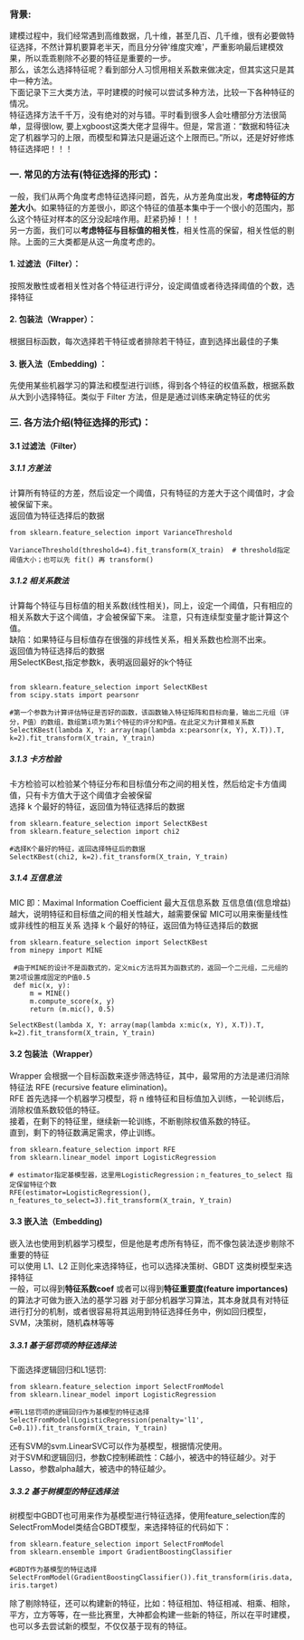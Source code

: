 ### 背景:  
建模过程中，我们经常遇到高维数据，几十维，甚至几百、几千维，很有必要做特征选择，不然计算机要算老半天，而且分分钟'维度灾难'，严重影响最后建模效果，所以乖乖剔除不必要的特征是重要的一步。            
那么，该怎么选择特征呢？看到部分人习惯用相关系数来做决定，但其实这只是其中一种方法。    
下面记录下三大类方法，平时建模的时候可以尝试多种方法，比较一下各种特征的情况。  
特征选择方法千千万，没有绝对的对与错。平时看到很多人会吐槽部分方法很简单，显得很low, 要上xgboost这类大佬才显得牛。但是，常言道：“数据和特征决定了机器学习的上限，而模型和算法只是逼近这个上限而已。”所以，还是好好修炼特征选择吧！！！     

### 一. 常见的方法有(特征选择的形式)：
一般，我们从两个角度考虑特征选择问题，首先，从方差角度出发，**考虑特征的方差大小**。如果特征的方差很小，即这个特征的值基本集中于一个很小的范围内，那么这个特征对样本的区分没起啥作用。赶紧扔掉！！！     
另一方面，我们可以**考虑特征与目标值的相关性**，相关性高的保留，相关性低的剔除。上面的三大类都是从这一角度考虑的。  
>
#### 1. 过滤法（Filter）：
按照发散性或者相关性对各个特征进行评分，设定阈值或者待选择阈值的个数，选择特征
#### 2. 包装法（Wrapper）：
根据目标函数，每次选择若干特征或者排除若干特征，直到选择出最佳的子集
#### 3. 嵌入法（Embedding) ：
先使用某些机器学习的算法和模型进行训练，得到各个特征的权值系数，根据系数从大到小选择特征。类似于 Filter 方法，但是是通过训练来确定特征的优劣
>
### 三. 各方法介绍(特征选择的形式)：
#### 3.1 过滤法（Filter）
##### 3.1.1 方差法
计算所有特征的方差，然后设定一个阈值，只有特征的方差大于这个阈值时，才会被保留下来。   
返回值为特征选择后的数据    
```
from sklearn.feature_selection import VarianceThreshold

VarianceThreshold(threshold=4).fit_transform(X_train)  # threshold指定阈值大小；也可以先 fit() 再 transform()
```
>
##### 3.1.2 相关系数法
计算每个特征与目标值的相关系数(线性相关)，同上，设定一个阈值，只有相应的相关系数大于这个阈值，才会被保留下来。
注意，只有连续型变量才能计算这个值。  
缺陷：如果特征与目标值存在很强的非线性关系，相关系数也检测不出来。  
返回值为特征选择后的数据    
用SelectKBest,指定参数k，表明返回最好的k个特征
```

from sklearn.feature_selection import SelectKBest
from scipy.stats import pearsonr

#第一个参数为计算评估特征是否好的函数，该函数输入特征矩阵和目标向量，输出二元组（评分，P值）的数组，数组第i项为第i个特征的评分和P值。在此定义为计算相关系数
SelectKBest(lambda X, Y: array(map(lambda x:pearsonr(x, Y), X.T)).T, k=2).fit_transform(X_train, Y_train)
```
>
##### 3.1.3 卡方检验
卡方检验可以检验某个特征分布和目标值分布之间的相关性，然后给定卡方值阈值，只有卡方值大于这个阈值才会被保留  
选择 k 个最好的特征，返回值为特征选择后的数据    
```
from sklearn.feature_selection import SelectKBest
from sklearn.feature_selection import chi2

#选择K个最好的特征，返回选择特征后的数据
SelectKBest(chi2, k=2).fit_transform(X_train, Y_train)
```
>
##### 3.1.4 互信息法
MIC 即：Maximal Information Coefficient 最大互信息系数
互信息值(信息增益)越大，说明特征和目标值之间的相关性越大，越需要保留
MIC可以用来衡量线性或非线性的相互关系
选择 k 个最好的特征，返回值为特征选择后的数据    
```
from sklearn.feature_selection import SelectKBest
from minepy import MINE
 
 #由于MINE的设计不是函数式的，定义mic方法将其为函数式的，返回一个二元组，二元组的第2项设置成固定的P值0.5
 def mic(x, y):
     m = MINE()
     m.compute_score(x, y)
     return (m.mic(), 0.5)

SelectKBest(lambda X, Y: array(map(lambda x:mic(x, Y), X.T)).T, k=2).fit_transform(X_train, Y_train)
```
>
#### 3.2 包装法（Wrapper）
Wrapper 会根据一个目标函数来逐步筛选特征，其中，最常用的方法是递归消除特征法 RFE (recursive feature elimination)。  
RFE 首先选择一个机器学习模型，将 n 维特征和目标值加入训练，一轮训练后，消除权值系数较低的特征。  
接着，在剩下的特征里，继续新一轮训练，不断剔除权值系数的特征。  
直到，剩下的特征数满足需求，停止训练。  
```
from sklearn.feature_selection import RFE
from sklearn.linear_model import LogisticRegression

# estimator指定基模型器，这里用LogisticRegression；n_features_to_select 指定保留特征个数
RFE(estimator=LogisticRegression(), n_features_to_select=3).fit_transform(X_train, Y_train) 
```

#### 3.3 嵌入法（Embedding) 
嵌入法也使用到机器学习模型，但是他是考虑所有特征，而不像包装法逐步剔除不重要的特征    
可以使用 L1、L2 正则化来选择特征，也可以选择决策树、GBDT 这类树模型来选择特征   
一般，可以得到**特征系数coef** 或者可以得到**特征重要度(feature importances)** 的算法才可做为嵌入法的基学习器
对于部分机器学习算法，其本身就具有对特征进行打分的机制，或者很容易将其运用到特征选择任务中，例如回归模型，SVM，决策树，随机森林等等

##### 3.3.1 基于惩罚项的特征选择法
下面选择逻辑回归和L1惩罚:  
```
from sklearn.feature_selection import SelectFromModel
from sklearn.linear_model import LogisticRegression

#带L1惩罚项的逻辑回归作为基模型的特征选择
SelectFromModel(LogisticRegression(penalty='l1', C=0.1)).fit_transform(X_train, Y_train)
```
还有SVM的svm.LinearSVC可以作为基模型，根据情况使用。  
对于SVM和逻辑回归，参数C控制稀疏性：C越小，被选中的特征越少。对于Lasso，参数alpha越大，被选中的特征越少。  
>

##### 3.3.2 基于树模型的特征选择法　　
树模型中GBDT也可用来作为基模型进行特征选择，使用feature_selection库的SelectFromModel类结合GBDT模型，来选择特征的代码如下：
```
from sklearn.feature_selection import SelectFromModel
from sklearn.ensemble import GradientBoostingClassifier

#GBDT作为基模型的特征选择
SelectFromModel(GradientBoostingClassifier()).fit_transform(iris.data, iris.target)
```

除了剔除特征，还可以构建新的特征，比如：特征相加、特征相减、相乘、相除，平方，立方等等，在一些比赛里，大神都会构建一些新的特征，所以在平时建模，也可以多去尝试新的模型，不仅仅基于现有的特征。  



